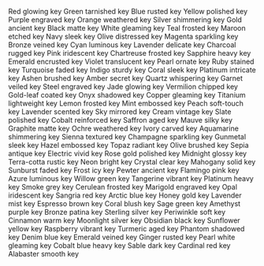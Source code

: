 Red glowing key
Green tarnished key
Blue rusted key
Yellow polished key
Purple engraved key
Orange weathered key
Silver shimmering key
Gold ancient key
Black matte key
White gleaming key
Teal frosted key
Maroon etched key
Navy sleek key
Olive distressed key
Magenta sparkling key
Bronze veined key
Cyan luminous key
Lavender delicate key
Charcoal rugged key
Pink iridescent key
Chartreuse frosted key
Sapphire heavy key
Emerald encrusted key
Violet translucent key
Pearl ornate key
Ruby stained key
Turquoise faded key
Indigo sturdy key
Coral sleek key
Platinum intricate key
Ashen brushed key
Amber secret key
Quartz whispering key
Garnet veiled key
Steel engraved key
Jade glowing key
Vermilion chipped key
Gold-leaf coated key
Onyx shadowed key
Copper gleaming key
Titanium lightweight key
Lemon frosted key
Mint embossed key
Peach soft-touch key
Lavender scented key
Sky mirrored key
Cream vintage key
Slate polished key
Cobalt reinforced key
Saffron aged key
Mauve silky key
Graphite matte key
Ochre weathered key
Ivory carved key
Aquamarine shimmering key
Sienna textured key
Champagne sparkling key
Gunmetal sleek key
Hazel embossed key
Topaz radiant key
Olive brushed key
Sepia antique key
Electric vivid key
Rose gold polished key
Midnight glossy key
Terra-cotta rustic key
Neon bright key
Crystal clear key
Mahogany solid key
Sunburst faded key
Frost icy key
Pewter ancient key
Flamingo pink key
Azure luminous key
Willow green key
Tangerine vibrant key
Platinum heavy key
Smoke grey key
Cerulean frosted key
Marigold engraved key
Opal iridescent key
Sangria red key
Arctic blue key
Honey gold key
Lavender mist key
Espresso brown key
Coral blush key
Sage green key
Amethyst purple key
Bronze patina key
Sterling silver key
Periwinkle soft key
Cinnamon warm key
Moonlight silver key
Obsidian black key
Sunflower yellow key
Raspberry vibrant key
Turmeric aged key
Phantom shadowed key
Denim blue key
Emerald veined key
Ginger rusted key
Pearl white gleaming key
Cobalt blue heavy key
Sable dark key
Cardinal red key
Alabaster smooth key
